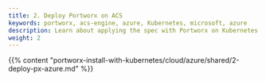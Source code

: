 ```yaml
---
title: 2. Deploy Portworx on ACS
keywords: portworx, acs-engine, azure, Kubernetes, microsoft, azure
description: Learn about applying the spec with Portworx on Kubernetes with ACS.
weight: 2
---
```


{{% content "portworx-install-with-kubernetes/cloud/azure/shared/2-deploy-px-azure.md" %}}

